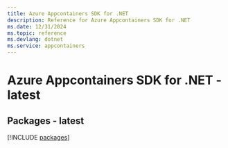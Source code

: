 ```yaml
---
title: Azure Appcontainers SDK for .NET
description: Reference for Azure Appcontainers SDK for .NET
ms.date: 12/31/2024
ms.topic: reference
ms.devlang: dotnet
ms.service: appcontainers
---
```

# Azure Appcontainers SDK for .NET - latest
## Packages - latest
[!INCLUDE [packages](appcontainers-index.md)]